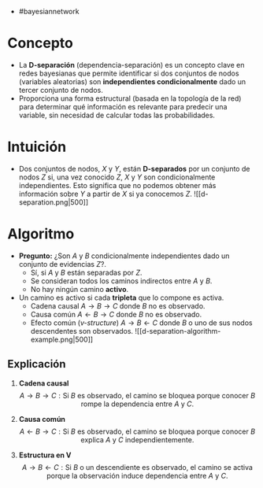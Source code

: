 - #bayesiannetwork 

# Concepto
- La **D-separación** (dependencia-separación) es un concepto clave en redes bayesianas que permite identificar si dos conjuntos de nodos (variables aleatorias) son **independientes condicionalmente** dado un tercer conjunto de nodos. 
- Proporciona una forma estructural (basada en la topología de la red) para determinar qué información es relevante para predecir una variable, sin necesidad de calcular todas las probabilidades.

# Intuición
- Dos conjuntos de nodos, $X$ y $Y$, están **D-separados** por un conjunto de nodos $Z$ si, una vez conocido $Z$, $X$ y $Y$ son condicionalmente independientes. Esto significa que no podemos obtener más información sobre $Y$ a partir de $X$ si ya conocemos $Z$.
![[d-separation.png|500]]

# Algoritmo
- **Pregunto:** ¿Son $A$ y $B$ condicionalmente independientes dado un conjunto de evidencias $Z$?.
	- Sí, si $A$ y $B$ están separadas por $Z$.
	- Se consideran todos los caminos indirectos entre $A$ y $B$.
	- No hay ningún camino **activo**.
- Un camino es activo si cada **tripleta** que lo compone es activa.
	- Cadena causal $A\rightarrow B\rightarrow C$ donde $B$ no es observado.
	- Causa común $A\leftarrow B\rightarrow C$ donde $B$ no es observado.
	- Efecto común (*v-structure*) $A\rightarrow B\leftarrow C$ donde $B$ o uno de sus nodos descendentes son observados.
![[d-separation-algorithm-example.png|500]]
## Explicación
1. **Cadena causal**  
   $$ A \rightarrow B \rightarrow C: \text{Si $B$ es observado, el camino se bloquea porque conocer $B$ rompe la dependencia entre $A$ y $C$.} $$

2. **Causa común**  
   $$ A \leftarrow B \rightarrow C: \text{Si $B$ es observado, el camino se bloquea porque conocer $B$ explica $A$ y $C$ independientemente.} $$

3. **Estructura en V**  
   $$ A \rightarrow B \leftarrow C: \text{Si $B$ o un descendiente es observado, el camino se activa porque la observación induce dependencia entre $A$ y $C$.} $$
